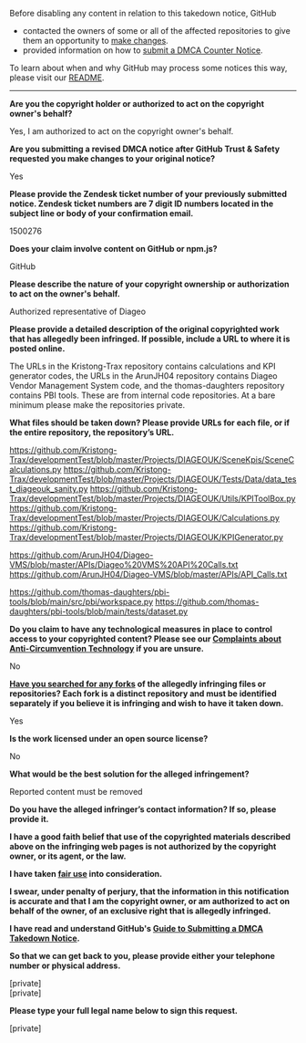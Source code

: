 Before disabling any content in relation to this takedown notice, GitHub
- contacted the owners of some or all of the affected repositories to give them an opportunity to [make changes](https://docs.github.com/en/github/site-policy/dmca-takedown-policy#a-how-does-this-actually-work).
- provided information on how to [submit a DMCA Counter Notice](https://docs.github.com/en/articles/guide-to-submitting-a-dmca-counter-notice).

To learn about when and why GitHub may process some notices this way, please visit our [README](https://github.com/github/dmca/blob/master/README.md#anatomy-of-a-takedown-notice).

---

**Are you the copyright holder or authorized to act on the copyright owner's behalf?**

Yes, I am authorized to act on the copyright owner's behalf.

**Are you submitting a revised DMCA notice after GitHub Trust & Safety requested you make changes to your original notice?**

Yes

**Please provide the Zendesk ticket number of your previously submitted notice. Zendesk ticket numbers are 7 digit ID numbers located in the subject line or body of your confirmation email.**

1500276

**Does your claim involve content on GitHub or npm.js?**

GitHub

**Please describe the nature of your copyright ownership or authorization to act on the owner's behalf.**

Authorized representative of Diageo

**Please provide a detailed description of the original copyrighted work that has allegedly been infringed. If possible, include a URL to where it is posted online.**

The URLs in the Kristong-Trax repository contains calculations and KPI generator codes, the URLs in the ArunJH04 repository contains Diageo Vendor Management System code, and the thomas-daughters repository contains PBI tools. These are from internal code repositories. At a bare minimum please make the repositories private.

**What files should be taken down? Please provide URLs for each file, or if the entire repository, the repository’s URL.**

https://github.com/Kristong-Trax/developmentTest/blob/master/Projects/DIAGEOUK/SceneKpis/SceneCalculations.py
https://github.com/Kristong-Trax/developmentTest/blob/master/Projects/DIAGEOUK/Tests/Data/data_test_diageouk_sanity.py
https://github.com/Kristong-Trax/developmentTest/blob/master/Projects/DIAGEOUK/Utils/KPIToolBox.py
https://github.com/Kristong-Trax/developmentTest/blob/master/Projects/DIAGEOUK/Calculations.py
https://github.com/Kristong-Trax/developmentTest/blob/master/Projects/DIAGEOUK/KPIGenerator.py

https://github.com/ArunJH04/Diageo-VMS/blob/master/APIs/Diageo%20VMS%20API%20Calls.txt
https://github.com/ArunJH04/Diageo-VMS/blob/master/APIs/API_Calls.txt

https://github.com/thomas-daughters/pbi-tools/blob/main/src/pbi/workspace.py
https://github.com/thomas-daughters/pbi-tools/blob/main/tests/dataset.py

**Do you claim to have any technological measures in place to control access to your copyrighted content? Please see our <a href="https://docs.github.com/articles/guide-to-submitting-a-dmca-takedown-notice#complaints-about-anti-circumvention-technology">Complaints about Anti-Circumvention Technology</a> if you are unsure.**

No

**<a href="https://docs.github.com/articles/dmca-takedown-policy#b-what-about-forks-or-whats-a-fork">Have you searched for any forks</a> of the allegedly infringing files or repositories? Each fork is a distinct repository and must be identified separately if you believe it is infringing and wish to have it taken down.**

Yes

**Is the work licensed under an open source license?**

No

**What would be the best solution for the alleged infringement?**

Reported content must be removed

**Do you have the alleged infringer’s contact information? If so, please provide it.**

**I have a good faith belief that use of the copyrighted materials described above on the infringing web pages is not authorized by the copyright owner, or its agent, or the law.**

**I have taken <a href="https://www.lumendatabase.org/topics/22">fair use</a> into consideration.**

**I swear, under penalty of perjury, that the information in this notification is accurate and that I am the copyright owner, or am authorized to act on behalf of the owner, of an exclusive right that is allegedly infringed.**

**I have read and understand GitHub's <a href="https://docs.github.com/articles/guide-to-submitting-a-dmca-takedown-notice/">Guide to Submitting a DMCA Takedown Notice</a>.**

**So that we can get back to you, please provide either your telephone number or physical address.**

[private]  
[private]  

**Please type your full legal name below to sign this request.**

[private]  
